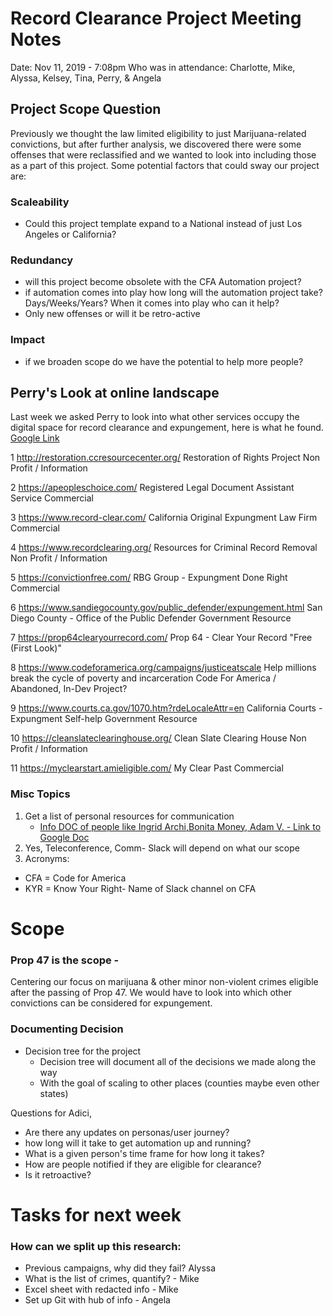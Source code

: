 # Record Clearance Project Meeting Notes

Date: Nov 11, 2019 - 7:08pm
Who was in attendance: Charlotte, Mike, Alyssa, Kelsey, Tina, Perry, & Angela

## Project Scope Question
Previously we thought the law limited eligibility to just Marijuana-related convictions, but after further analysis, we discovered there were some offenses that were reclassified and we wanted to look into including those as a part of this project. Some potential factors that could sway our project are:

### Scaleability 
- Could this project template expand to a National instead of just Los Angeles or California?

### Redundancy 
- will this project become obsolete with the CFA Automation project?
- if automation comes into play how long will the automation project take? Days/Weeks/Years?
When it comes into play who can it help? 
- Only new offenses or will it be retro-active

### Impact 
- if we broaden scope do we have the potential to help more people?



## Perry's Look at online landscape
Last week we asked Perry to look into what other services occupy the digital space for record clearance and expungement, here is what he found.
[Google Link](https://docs.google.com/spreadsheets/d/1Pjmia6t4vstk1iYBTWuYs5LiF8qvFsE_9Tp-oeLCtsE/edit#gid=0)

1 http://restoration.ccresourcecenter.org/	Restoration of Rights Project	Non Profit / Information

2 https://apeopleschoice.com/	Registered Legal Document Assistant Service	Commercial 

3 https://www.record-clear.com/	California Original Expungment Law Firm	Commercial 

4 https://www.recordclearing.org/	Resources for Criminal Record Removal	Non Profit / Information

5 https://convictionfree.com/	RBG Group - Expungment Done Right	Commercial 

6 https://www.sandiegocounty.gov/public_defender/expungement.html	San Diego County - Office of the Public Defender	Government Resource

7 https://prop64clearyourrecord.com/	Prop 64 - Clear Your Record	"Free (First Look)"

8 https://www.codeforamerica.org/campaigns/justiceatscale	Help millions break the cycle of poverty and incarceration	Code For America / Abandoned, In-Dev Project?

9 https://www.courts.ca.gov/1070.htm?rdeLocaleAttr=en	California Courts - Expungment Self-help	Government Resource

10 https://cleanslateclearinghouse.org/	Clean Slate Clearing House	Non Profit / Information

11 https://myclearstart.amieligible.com/	My Clear Past	Commercial 




### Misc Topics
1. Get a list of personal resources for communication
   - [Info DOC of people like Ingrid Archi,Bonita Money, Adam V. - Link to Google Doc](https://docs.google.com/spreadsheets/d/1tcGvOlD5UVv3TFnu6zmsgbudstWUr9Q8jeGe3db6rGI/edit)
2. Yes, Teleconference, Comm- Slack will depend on what our scope
3. Acronyms:
- CFA = Code for America
- KYR = Know Your Right- Name of Slack channel on CFA 



# Scope
### Prop 47 is the scope -  
Centering our focus on marijuana & other minor non-violent crimes eligible after the passing of Prop 47. We would have to look into which other convictions can be considered for expungement. 

### Documenting Decision
- Decision tree for the project
   - Decision tree will document all of the decisions we made along the way
   - With the goal of scaling to other places (counties maybe even other states)

Questions for Adici, 
 - Are there any updates on personas/user journey?
 - how long will it take to get automation up and running? 
 - What is a given person's time frame for how long it takes?
 - How are people notified if they are eligible for clearance?
 - Is it retroactive?

# Tasks for next week
### How can we split up this research:
 - Previous campaigns, why did they fail? Alyssa
 - What is the list of crimes, quantify? - Mike    
 - Excel sheet with redacted info - Mike
 - Set up Git with hub of info - Angela
